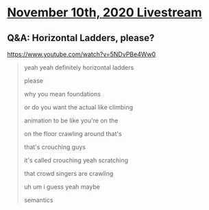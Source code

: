 # [November 10th, 2020 Livestream](../2020-11-10.md)
## Q&A: Horizontal Ladders, please?
https://www.youtube.com/watch?v=5NDvPBe4Ww0
> yeah yeah definitely horizontal ladders
>
> please
>
> why you mean foundations
>
> or do you want the actual like climbing
>
> animation to be like you're on the
>
> on the floor crawling around that's
>
> that's crouching guys
>
> it's called crouching yeah scratching
>
> that crowd singers are crawling
>
> uh um i guess yeah maybe
>
> semantics
>
